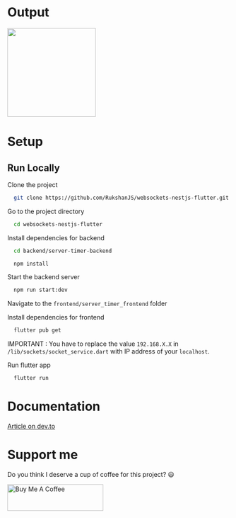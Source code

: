 
# Output

<img src="https://dev-to-uploads.s3.amazonaws.com/uploads/articles/lizparehhc4mvl48kbig.gif" width="200">

# Setup
## Run Locally

Clone the project

```bash
  git clone https://github.com/RukshanJS/websockets-nestjs-flutter.git
```

Go to the project directory

```bash
  cd websockets-nestjs-flutter
```

Install dependencies for backend

```bash
  cd backend/server-timer-backend
```
```bash
  npm install
```

Start the backend server

```bash
  npm run start:dev
```

Navigate to the `frontend/server_timer_frontend` folder

Install dependencies for frontend

```bash
  flutter pub get
```

IMPORTANT : You have to replace the value `192.168.X.X` in `/lib/sockets/socket_service.dart` with IP address of your `localhost`.

Run flutter app

```bash
  flutter run
```

# Documentation

[Article on dev.to](https://dev.to/rukshanjs/part-13-how-to-create-a-server-side-timer-using-websockets-with-socketio-nestjs-and-flutter-3821)


# Support me

Do you think I deserve a cup of coffee for this project? 😃

<a href="https://www.buymeacoffee.com/rukshanjs" target="_blank"><img src="https://cdn.buymeacoffee.com/buttons/v2/default-yellow.png" alt="Buy Me A Coffee" style="height: 60px !important;width: 217px !important;" ></a>